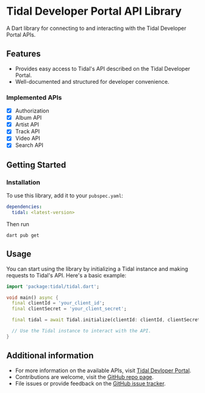 # Tidal Developer Portal API Library

A Dart library for connecting to and interacting with the Tidal Developer Portal APIs.

## Features

- Provides easy access to Tidal's API described on the Tidal Developer Portal.
- Well-documented and structured for developer convenience.

### Implemented APIs

- [x] Authorization
- [x] Album API
- [x] Artist API
- [x] Track API
- [x] Video API
- [x] Search API

## Getting Started

### Installation

To use this library, add it to your `pubspec.yaml`:

```yaml
dependencies:
  tidal: <latest-version>
```

Then run

```shell
dart pub get
```

## Usage

You can start using the library by initializing a Tidal instance and making requests to Tidal's API. Here's a basic example:

```dart
import 'package:tidal/tidal.dart';

void main() async {
  final clientId = 'your_client_id';
  final clientSecret = 'your_client_secret';

  final tidal = await Tidal.initialize(clientId: clientId, clientSecret: clientSecret);

  // Use the Tidal instance to interact with the API.
}
```

## Additional information

- For more information on the available APIs, visit [Tidal Devloper Portal](https://developer.tidal.com/).
- Contributions are welcome, visit the [GitHub repo page](https://github.com/filippomenchini/tidal).
- File issues or provide feedback on the [GitHub issue tracker](https://github.com/filippomenchini/tidal/issues).

